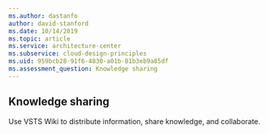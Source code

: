 ```yaml
---
ms.author: dastanfo
author: david-stanford
ms.date: 10/14/2019
ms.topic: article
ms.service: architecture-center
ms.subservice: cloud-design-principles
ms.uid: 959bcb28-91f6-4830-a01b-81b3eb9a85df
ms.assessment_question: Knowledge sharing
---
```

## Knowledge sharing

Use VSTS Wiki to distribute information, share knowledge, and collaborate.
